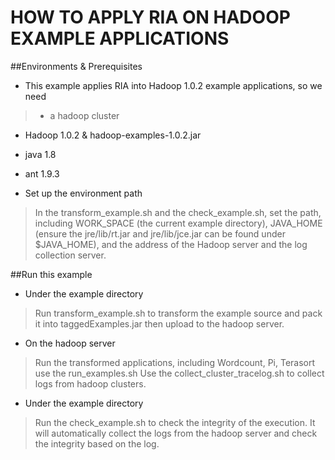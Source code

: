 # HOW TO APPLY RIA ON HADOOP EXAMPLE APPLICATIONS

##Environments & Prerequisites
* This example applies RIA into Hadoop 1.0.2 example applications, so we need 

>* a hadoop cluster
* Hadoop 1.0.2 & hadoop-examples-1.0.2.jar
* java 1.8
* ant 1.9.3

* Set up the environment path 

>In the transform_example.sh and the check_example.sh, set the path, including WORK_SPACE (the current example directory), JAVA_HOME (ensure the jre/lib/rt.jar and jre/lib/jce.jar can be found under $JAVA_HOME), and the address of the Hadoop server and the log collection server.

##Run this example
* Under the example directory

>Run transform_example.sh to transform the example source and pack it into taggedExamples.jar then upload to the hadoop server. 

* On the hadoop server

>Run the transformed applications, including Wordcount, Pi, Terasort use the run_examples.sh
Use the collect_cluster_tracelog.sh to collect logs from hadoop clusters.

* Under the example directory

>Run the check_example.sh to check the integrity of the execution. It will automatically collect the logs from the hadoop server and check the integrity based on the log.





